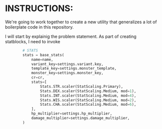 # INSTRUCTIONS:

We're going to work together to create a new utility that generalizes a lot of boilerplate code in this repository.

I will start by explainig the problem statement. As part of creating statblocks, I need to invoke


```python
        # STATS
        stats = base_stats(
            name=name,
            variant_key=settings.variant.key,
            template_key=settings.monster_template,
            monster_key=settings.monster_key,
            cr=cr,
            stats=[
                Stats.STR.scaler(StatScaling.Primary),
                Stats.DEX.scaler(StatScaling.Medium, mod=1),
                Stats.INT.scaler(StatScaling.Medium, mod=4),
                Stats.WIS.scaler(StatScaling.Medium, mod=2),
                Stats.CHA.scaler(StatScaling.Medium, mod=6),
            ],
            hp_multiplier=settings.hp_multiplier,
            damage_multiplier=settings.damage_multiplier,
        )
```
